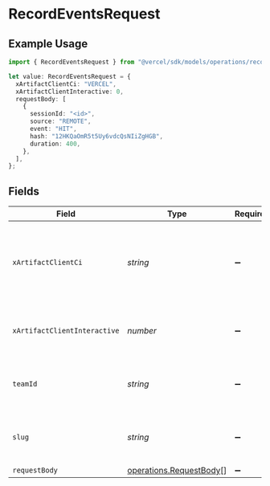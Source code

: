 # RecordEventsRequest

## Example Usage

```typescript
import { RecordEventsRequest } from "@vercel/sdk/models/operations/recordevents.js";

let value: RecordEventsRequest = {
  xArtifactClientCi: "VERCEL",
  xArtifactClientInteractive: 0,
  requestBody: [
    {
      sessionId: "<id>",
      source: "REMOTE",
      event: "HIT",
      hash: "12HKQaOmR5t5Uy6vdcQsNIiZgHGB",
      duration: 400,
    },
  ],
};
```

## Fields

| Field                                                                                 | Type                                                                                  | Required                                                                              | Description                                                                           | Example                                                                               |
| ------------------------------------------------------------------------------------- | ------------------------------------------------------------------------------------- | ------------------------------------------------------------------------------------- | ------------------------------------------------------------------------------------- | ------------------------------------------------------------------------------------- |
| `xArtifactClientCi`                                                                   | *string*                                                                              | :heavy_minus_sign:                                                                    | The continuous integration or delivery environment where this artifact is downloaded. | VERCEL                                                                                |
| `xArtifactClientInteractive`                                                          | *number*                                                                              | :heavy_minus_sign:                                                                    | 1 if the client is an interactive shell. Otherwise 0                                  | 0                                                                                     |
| `teamId`                                                                              | *string*                                                                              | :heavy_minus_sign:                                                                    | The Team identifier to perform the request on behalf of.                              |                                                                                       |
| `slug`                                                                                | *string*                                                                              | :heavy_minus_sign:                                                                    | The Team slug to perform the request on behalf of.                                    |                                                                                       |
| `requestBody`                                                                         | [operations.RequestBody](../../models/operations/requestbody.md)[]                    | :heavy_minus_sign:                                                                    | N/A                                                                                   |                                                                                       |